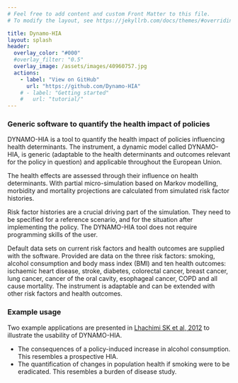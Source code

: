 ```yaml
---
# Feel free to add content and custom Front Matter to this file.
# To modify the layout, see https://jekyllrb.com/docs/themes/#overriding-theme-defaults

title: Dynamo-HIA
layout: splash
header:
  overlay_color: "#000"
  #overlay_filter: "0.5"
  overlay_image: /assets/images/40960757.jpg
  actions:
    - label: "View on GitHub"
      url: "https://github.com/Dynamo-HIA"
    # - label: "Getting started"
    #   url: "tutorial/"
---
```


### Generic software to quantify the health impact of policies

DYNAMO-HIA is a tool to quantify the health impact of policies influencing health determinants. The instrument, a dynamic model called DYNAMO-HIA, is generic (adaptable to the health determinants and outcomes relevant for the policy in question) and applicable throughout the European Union.

The health effects are assessed through their influence on health determinants. With partial micro-simulation based on Markov modelling, morbidity and mortality projections are calculated from simulated risk factor histories.

Risk factor histories are a crucial driving part of the simulation. They need to be specified for a reference scenario, and for the situation after implementing the policy. The DYNAMO-HIA tool does not require programming skills of the user.

Default data sets on current risk factors and health outcomes are supplied with the software. Provided are data on the three risk factors: smoking, alcohol consumption and body mass index (BMI) and ten health outcomes: ischaemic heart disease, stroke, diabetes, colorectal cancer, breast cancer, lung cancer, cancer of the oral cavity, esophageal cancer, COPD and all cause mortality. The instrument is adaptable and can be extended with other risk factors and health outcomes.

### Example usage

Two example applications are presented in [Lhachimi SK et al, 2012](https://doi.org/10.1371/journal.pone.0033317) to illustrate the usability of DYNAMO-HIA.
- The consequences of a policy-induced increase in alcohol consumption. This resembles a prospective HIA.
- The quantification of changes in population health if smoking were to be eradicated. This resembles a burden of disease study. 
